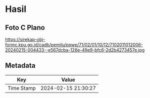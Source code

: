 # Hasil

## Foto C Plano

https://sirekap-obj-formc.kpu.go.id/cadb/pemilu/ppwp/71/02/01/10/12/7102011012006-20240215-004433--e567dcba-126e-49e9-bfc6-2d2b4273457e.jpg


## Metadata

| Key        | Value               |
| ---------- | ------------------- |
| Time Stamp | 2024-02-15 21:30:27 |



